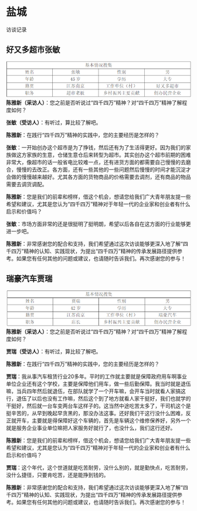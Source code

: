 # 盐城

访谈记录

## 好又多超市张敏
![img.png](public/haoyouduo.png)
**陈雅新（采访人）**：您之前是否听说过“四千四万”精神？对“四千四万”精神了解程度如何？

**张敏（受访人）**：有听过，算比较了解吧。

**陈雅新**：在践行“四千四万”精神的实践中，您的主要经历是怎样的？

**张敏**：一开始创办这个超市是为了挣钱，然后还有为了生活得更好。因为我们的家族做这方家族的生意，仓储生意仓后来转型为超市。其实创办这个超市前期的困难非常大，像超市的话一般省电比较难一点，还有进货方面的都需要自己慢慢的去磨合，慢慢的去改正。各方面，还有一些其他的一些问题然后慢慢的时间才能沉淀才会做的慢慢越来越好。尤其各方面的货物商品的价格需要去调剂，还有商品的物品需要去调货调配。


**陈雅新**：您是我们的前辈和榜样，借这个机会，想请您给我们广大青年朋友提一些希望和建议，尤其是您认为“四千四万”精神对于年轻一代的企业家和创业者有什么启示和价值吗？

**张敏**：市场方面非常的还是很挺明了挺明朗，希望以后各自在这方面的行业能够更进一步吧。

**陈雅新**：非常感谢您的配合和支持，我们希望通过这次访谈能够更深入地了解“四千四万”精神的认知、实践现状，为提出“四千四万”精神的传承发展路径提供参考。如果您有任何其他的问题或建议，也请随时告诉我们。再次感谢您的参与！

## 瑞豪汽车贾瑞
 
![img_1.png](public/taihaoqiche.png)
**陈雅新（采访人）**：您之前是否听说过“四千四万”精神？对“四千四万”精神了解程度如何？

**贾瑞（受访人）**：有听过，算比较了解吧。

**陈雅新**：在践行“四千四万”精神的实践中，您的主要经历是怎样的？

**贾瑞**：我从事汽车租赁行业20多年。平时的工作就主要就是保障政府用车啊事业单位企业还有这个学校，主要是保障他们用车，做一些后勤保障。我当时就是退伍嘛，当兵四年然后就退伍，在部队就学了一个开车嘛，会开车当时就看人家搞这行，退伍了以后也没有工作嘛，然后这个到了地方就看人家干挺好，我们也就学的干挺好，然后就一台车变两台车这样子的。这当然中途吃苦太多了，干司机这个是挺辛苦的，从早到晚起早贪黑的，那没办法这事。还好我们干这行没什么困难，反正就开车，主要就是得保障好这个车辆的，首先是车辆这个维修保养好，另外一个就是服务企业事业单位嘛把人家服务好就行了，也没什么，我们这行还好。

**陈雅新**：您是我们的前辈和榜样，借这个机会，想请您给我们广大青年朋友提一些希望和建议，尤其是您认为“四千四万”精神对于年轻一代的企业家和创业者有什么启示和价值吗？

**贾瑞**：这个年代，这个世道就是吃苦耐劳，没什么别的，就是勤快点，吃苦耐劳，没什么捷径，只要肯吃苦，还是能挣到钱的。

**陈雅新**：非常感谢您的配合和支持，我们希望通过这次访谈能够更深入地了解“四千四万”精神的认知、实践现状，为提出“四千四万”精神的传承发展路径提供参考。如果您有任何其他的问题或建议，也请随时告诉我们。再次感谢您的参与！
